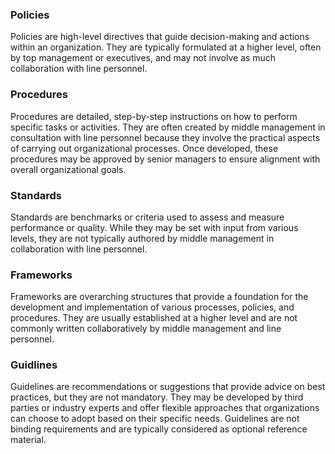 ### Policies
Policies are high-level directives that guide decision-making and actions within an organization. They are typically formulated at a higher level, often by top management or executives, and may not involve as much collaboration with line personnel.

### Procedures
Procedures are detailed, step-by-step instructions on how to perform specific tasks or activities. They are often created by middle management in consultation with line personnel because they involve the practical aspects of carrying out organizational processes. Once developed, these procedures may be approved by senior managers to ensure alignment with overall organizational goals.

### Standards
Standards are benchmarks or criteria used to assess and measure performance or quality. While they may be set with input from various levels, they are not typically authored by middle management in collaboration with line personnel.

### Frameworks
Frameworks are overarching structures that provide a foundation for the development and implementation of various processes, policies, and procedures. They are usually established at a higher level and are not commonly written collaboratively by middle management and line personnel.

### Guidlines
Guidelines are recommendations or suggestions that provide advice on best practices, but they are not mandatory. They may be developed by third parties or industry experts and offer flexible approaches that organizations can choose to adopt based on their specific needs. Guidelines are not binding requirements and are typically considered as optional reference material.
